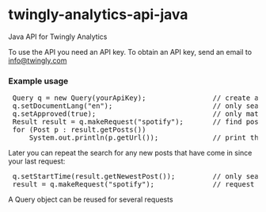 twingly-analytics-api-java
==========================

Java API for Twingly Analytics

To use the API you need an API key. To obtain an API key, send an email to info@twingly.com 

### Example usage

<pre>
 Query q = new Query(yourApiKey);                // create a request object using your api key
 q.setDocumentLang("en");                        // only search for posts in english
 q.setApproved(true);                            // only match posts marked as approved
 Result result = q.makeRequest("spotify");       // find posts containing the word spotify
 for (Post p : result.getPosts())
     System.out.println(p.getUrl());             // print the url for each post
</pre>

Later you can repeat the search for any new posts that have come in since your last request:
<pre>
 q.setStartTime(result.getNewestPost());         // only search for posts newer than the last result
 result = q.makeRequest("spotify");              // request new posts containing the word spotify
</pre>

A Query object can be reused for several requests
